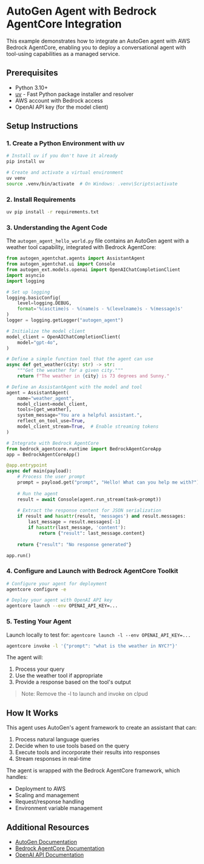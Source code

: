 # AutoGen Agent with Bedrock AgentCore Integration

This example demonstrates how to integrate an AutoGen agent with AWS Bedrock AgentCore, enabling you to deploy a conversational agent with tool-using capabilities as a managed service.

## Prerequisites

- Python 3.10+
- [uv](https://github.com/astral-sh/uv) - Fast Python package installer and resolver
- AWS account with Bedrock access
- OpenAI API key (for the model client)

## Setup Instructions

### 1. Create a Python Environment with uv

```bash
# Install uv if you don't have it already
pip install uv

# Create and activate a virtual environment
uv venv
source .venv/bin/activate  # On Windows: .venv\Scripts\activate
```

### 2. Install Requirements

```bash
uv pip install -r requirements.txt
```

### 3. Understanding the Agent Code

The `autogen_agent_hello_world.py` file contains an AutoGen agent with a weather tool capability, integrated with Bedrock AgentCore:

```python
from autogen_agentchat.agents import AssistantAgent
from autogen_agentchat.ui import Console
from autogen_ext.models.openai import OpenAIChatCompletionClient
import asyncio
import logging

# Set up logging
logging.basicConfig(
    level=logging.DEBUG,
    format='%(asctime)s - %(name)s - %(levelname)s - %(message)s'
)
logger = logging.getLogger("autogen_agent")

# Initialize the model client
model_client = OpenAIChatCompletionClient(
    model="gpt-4o",
)

# Define a simple function tool that the agent can use
async def get_weather(city: str) -> str:
    """Get the weather for a given city."""
    return f"The weather in {city} is 73 degrees and Sunny."

# Define an AssistantAgent with the model and tool
agent = AssistantAgent(
    name="weather_agent",
    model_client=model_client,
    tools=[get_weather],
    system_message="You are a helpful assistant.",
    reflect_on_tool_use=True,
    model_client_stream=True,  # Enable streaming tokens
)

# Integrate with Bedrock AgentCore
from bedrock_agentcore.runtime import BedrockAgentCoreApp
app = BedrockAgentCoreApp()

@app.entrypoint
async def main(payload):
    # Process the user prompt
    prompt = payload.get("prompt", "Hello! What can you help me with?")
    
    # Run the agent
    result = await Console(agent.run_stream(task=prompt))
    
    # Extract the response content for JSON serialization
    if result and hasattr(result, 'messages') and result.messages:
        last_message = result.messages[-1]
        if hasattr(last_message, 'content'):
            return {"result": last_message.content}
    
    return {"result": "No response generated"}

app.run()
```

### 4. Configure and Launch with Bedrock AgentCore Toolkit

```bash
# Configure your agent for deployment
agentcore configure -e 

# Deploy your agent with OpenAI API key
agentcore launch --env OPENAI_API_KEY=...
```


### 5. Testing Your Agent

Launch locally to test for:
`agentcore launch -l --env OPENAI_API_KEY=...`


```bash
agentcore invoke -l '{"prompt": "what is the weather in NYC?"}'
```

The agent will:
1. Process your query
2. Use the weather tool if appropriate
3. Provide a response based on the tool's output

> Note: Remove the -l to launch and invoke on clpud

## How It Works

This agent uses AutoGen's agent framework to create an assistant that can:

1. Process natural language queries
2. Decide when to use tools based on the query
3. Execute tools and incorporate their results into responses
4. Stream responses in real-time

The agent is wrapped with the Bedrock AgentCore framework, which handles:
- Deployment to AWS
- Scaling and management
- Request/response handling
- Environment variable management

## Additional Resources

- [AutoGen Documentation](https://microsoft.github.io/autogen/)
- [Bedrock AgentCore Documentation](https://docs.aws.amazon.com/bedrock/latest/userguide/agents-core.html)
- [OpenAI API Documentation](https://platform.openai.com/docs/api-reference)